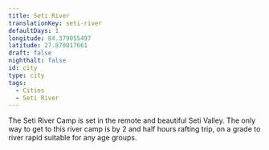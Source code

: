 ```yaml
---
title: Seti River
translationKey: seti-river
defaultDays: 1
longitude: 84.379055497
latitude: 27.870817661
draft: false
nighthalt: false
id: city
type: city
tags:
  - Cities
  - Seti River
---
```

The Seti River Camp is set in the remote and beautiful Seti Valley. The only way to get to this river camp is by 2 and half hours rafting trip, on a grade to river rapid suitable for any age groups.